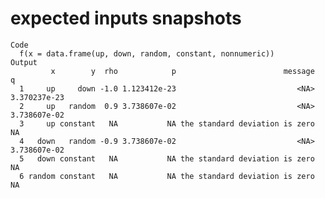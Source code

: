 # expected inputs snapshots

    Code
      f(x = data.frame(up, down, random, constant, nonnumeric))
    Output
             x        y  rho            p                        message            q
      1     up     down -1.0 1.123412e-23                           <NA> 3.370237e-23
      2     up   random  0.9 3.738607e-02                           <NA> 3.738607e-02
      3     up constant   NA           NA the standard deviation is zero           NA
      4   down   random -0.9 3.738607e-02                           <NA> 3.738607e-02
      5   down constant   NA           NA the standard deviation is zero           NA
      6 random constant   NA           NA the standard deviation is zero           NA

